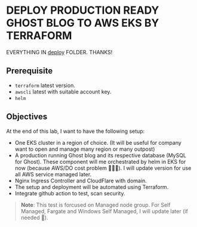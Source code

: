 # DEPLOY PRODUCTION READY GHOST BLOG TO AWS EKS BY TERRAFORM

EVERYTHING IN [deploy](./deploy) FOLDER. THANKS!

## Prerequisite

- `terraform` latest version.
- `awscli` latest with suitable account key.
- `helm`

## Objectives

At the end of this lab, I want to have the following setup:

- One EKS cluster in a region of choice. (It will be useful for company want to open and manage many region or many outpost)
- A production running Ghost blog and its respective database (MySQL for Ghost). These component will me orchestrated by helm in EKS for now (because AWS/DO cost problem 🐨🐨🐨). I will update version for use all AWS service managed later.
- Nginx Ingress Controller and CloudFlare with domain.
- The setup and deployment will be automated using Terraform.
- Integrate  github action to test, scan security.

> **Note**: This test is forcused on Managed node group. For Self Managed, Fargate and Windows Self Managed, I will update later (if needed :lying_face:).

